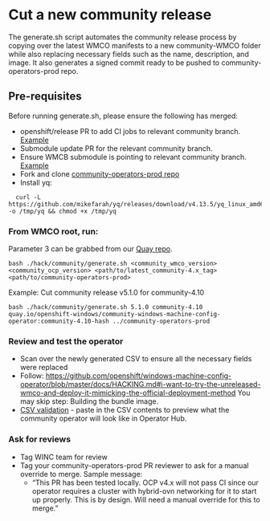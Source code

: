 # Cut a new community release
The generate.sh script automates the community release process by copying over 
the latest WMCO manifests to a new community-WMCO folder while also replacing 
necessary fields such as the name, description, and image. It also generates a 
signed commit ready to be pushed to community-operators-prod repo. 

## Pre-requisites
Before running generate.sh, please ensure the following has merged:
- openshift/release PR to add CI jobs to relevant community branch.
[Example](https://github.com/openshift/release/pull/27081)
- Submodule update PR for the relevant community branch. 
- Ensure WMCB submodule is pointing to relevant community branch.
[Example](https://github.com/openshift/windows-machine-config-operator/blob/community-4.10/.gitmodules#L4)
- Fork and clone [community-operators-prod repo](https://github.com/redhat-openshift-ecosystem/community-operators-prod) 
- Install yq:
```shell script
  curl -L https://github.com/mikefarah/yq/releases/download/v4.13.5/yq_linux_amd64 -o /tmp/yq && chmod +x /tmp/yq
```

### From WMCO root, run:
Parameter 3 can be grabbed from our [Quay repo](https://quay.io/repository/openshift-windows/community-windows-machine-config-operator?tab=tags).
```shell script
bash ./hack/community/generate.sh <community_wmco_version> <community_ocp_version> <path/to/latest_community-4.x_tag> <path/to/community-operators-prod>
```
Example: Cut community release v5.1.0 for community-4.10
```shell script
bash ./hack/community/generate.sh 5.1.0 community-4.10 quay.io/openshift-windows/community-windows-machine-config-operator:community-4.10-hash ../community-operators-prod
```

### Review and test the operator
- Scan over the newly generated CSV to ensure all the necessary fields were replaced
- Follow: https://github.com/openshift/windows-machine-config-operator/blob/master/docs/HACKING.md#i-want-to-try-the-unreleased-wmco-and-deploy-it-mimicking-the-official-deployment-method 
  You may skip step: Building the bundle image.
- [CSV validation](https://operatorhub.io/preview) - paste in the CSV contents to
preview what the community operator will look like in Operator Hub.


### Ask for reviews
- Tag WINC team for review
- Tag your community-operators-prod PR reviewer to ask for a manual override to 
merge. Sample message: 
  - “This PR has been tested locally. OCP v4.x will not pass CI 
  since our operator requires a cluster with hybrid-ovn networking for it to 
  start up properly. This is by design. Will need a manual override for this to 
  merge.”
